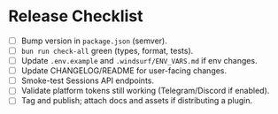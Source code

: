 # Release Checklist

- [ ] Bump version in `package.json` (semver).
- [ ] `bun run check-all` green (types, format, tests).
- [ ] Update `.env.example` and `.windsurf/ENV_VARS.md` if env changes.
- [ ] Update CHANGELOG/README for user-facing changes.
- [ ] Smoke-test Sessions API endpoints.
- [ ] Validate platform tokens still working (Telegram/Discord if enabled).
- [ ] Tag and publish; attach docs and assets if distributing a plugin.
